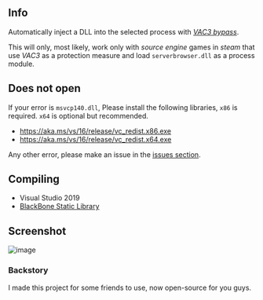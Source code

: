 ## Info
Automatically inject a DLL into the selected process with [_VAC3 bypass_](https://github.com/zyhp/vac3_inhibitor).

This will only, most likely, work only with _source engine_ games in _steam_ that use _VAC3_ as a protection measure and load `serverbrowser.dll` as a process module.

## Does not open
If your error is `msvcp140.dll`, Please install the following libraries, `x86` is required. `x64` is optional but recommended.
- https://aka.ms/vs/16/release/vc_redist.x86.exe
- https://aka.ms/vs/16/release/vc_redist.x64.exe

Any other error, please make an issue in the [issues section](https://github.com/b1scoito/cozinha_loader/issues).

## Compiling
- Visual Studio 2019
- [BlackBone Static Library](https://github.com/DarthTon/Blackbone)

## Screenshot
![image](https://user-images.githubusercontent.com/17802984/125178502-0d68b800-e1bc-11eb-86a4-7c76da1aa0a8.png)

### Backstory
I made this project for some friends to use, now open-source for you guys.
